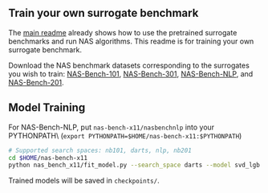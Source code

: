 ## Train your own surrogate benchmark
The [main readme](https://github.com/automl/nas-bench-x11) already shows how to use the pretrained surrogate benchmarks and run NAS algorithms. This readme is for training your own surrogate benchmark.

Download the NAS benchmark datasets corresponding to the surrogates you wish to train:
[NAS-Bench-101](https://storage.googleapis.com/nasbench/nasbench_full.tfrecord),
[NAS-Bench-301](https://figshare.com/ndownloader/files/25594868),
[NAS-Bench-NLP](https://drive.google.com/file/d/1DtrmuDODeV2w5kGcmcHcGj5JXf2qWg01), and
[NAS-Bench-201](https://drive.google.com/file/d/1sh8pEhdrgZ97-VFBVL94rI36gedExVgJ).

## Model Training
For NAS-Bench-NLP, put `nas-bench-x11/nasbenchnlp` into your PYTHONPATH\ 
(`export PYTHONPATH=$HOME/nas-bench-x11:$PYTHONPATH`)
```bash
# Supported search spaces: nb101, darts, nlp, nb201
cd $HOME/nas-bench-x11
python nas_bench_x11/fit_model.py --search_space darts --model svd_lgb
```
Trained models will be saved in ``checkpoints/``.

